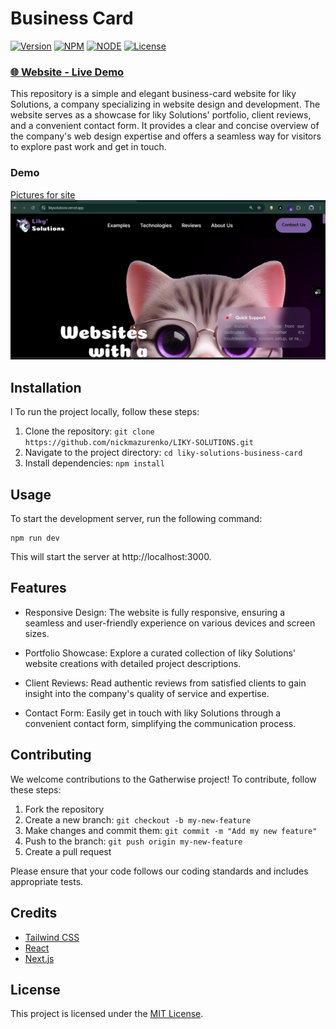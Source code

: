 # Business Card

[![Version](https://img.shields.io/static/v1?label=version&message=1.0.0&color=blue)](https://shields.io/)
[![NPM](https://img.shields.io/static/v1?label=npm&message=10.1.0color=blue)](https://shields.io/)
[![NODE](https://img.shields.io/static/v1?label=node&message=20.7.0&color=success)](https://shields.io/)
[![License](https://img.shields.io/badge/license-MIT-green.svg)](https://shields.io/)

### [🌐 Website - Live Demo ](https://likysolutions.vercel.app)

This repository is a simple and elegant business-card website for liky Solutions, a company specializing in website design and development. The website serves as a showcase for liky Solutions' portfolio, client reviews, and a convenient contact form. It provides a clear and concise overview of the company's web design expertise and offers a seamless way for visitors to explore past work and get in touch.

### Demo 
[Pictures for site ](https://github.com/likyCoder/LIKY-SOLUTIONS/blob/main/public/assets/pic1.png)
![Screenshot 2023-10-21 154835](https://github.com/likyCoder/LIKY-SOLUTIONS/blob/main/public/assets/pic1.png)
## Installation
l
To run the project locally, follow these steps:

1. Clone the repository: `git clone https://github.com/nickmazurenko/LIKY-SOLUTIONS.git`
2. Navigate to the project directory: `cd liky-solutions-business-card`
3. Install dependencies: `npm install`

## Usage

To start the development server, run the following command:

```
npm run dev
```

This will start the server at http://localhost:3000.

## Features

- Responsive Design: The website is fully responsive, ensuring a seamless and user-friendly experience on various devices and screen sizes.

- Portfolio Showcase: Explore a curated collection of liky Solutions' website creations with detailed project descriptions.

- Client Reviews: Read authentic reviews from satisfied clients to gain insight into the company's quality of service and expertise.

- Contact Form: Easily get in touch with liky Solutions through a convenient contact form, simplifying the communication process.



## Contributing

We welcome contributions to the Gatherwise project! To contribute, follow these steps:

1. Fork the repository
2. Create a new branch: `git checkout -b my-new-feature`
3. Make changes and commit them: `git commit -m "Add my new feature"`
4. Push to the branch: `git push origin my-new-feature`
5. Create a pull request

Please ensure that your code follows our coding standards and includes appropriate tests.

## Credits

- [Tailwind CSS](https://tailwindcss.com/)
- [React](https://reactjs.org/)
- [Next.js](https://nextjs.org/)

## License

This project is licensed under the [MIT License](https://opensource.org/licenses/MIT).
